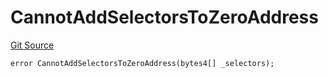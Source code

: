 # CannotAddSelectorsToZeroAddress
[Git Source](https://github.com/thrackle-io/tron/blob/d5c4da9c910c7f583b74a714399bd64fbb32b616/src/client/token/handler/diamond/HandlerDiamondLib.sol)


```solidity
error CannotAddSelectorsToZeroAddress(bytes4[] _selectors);
```

